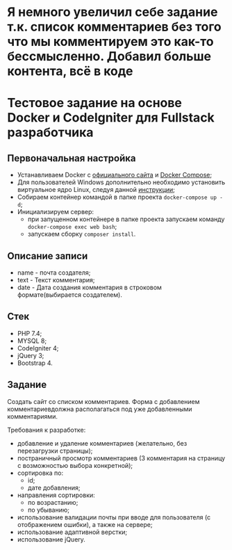 # Я немного увеличил себе задание т.к. список комментариев без того что мы комментируем это как-то бессмысленно. Добавил больше контента, всё в коде

# Тестовое задание на основе Docker и CodeIgniter для Fullstack разработчика

## Первоначальная настройка

- Устанавливаем Docker c [официального сайта](https://www.docker.com/products/docker-desktop) и [Docker Compose](https://docs.docker.com/compose/install/);
- Для пользователей Windows дополнительно необходимо установить виртуальное ядро Linux, следуя данной [инструкции](https://docs.docker.com/desktop/install/windows-install/);
- Собираем контейнер командой в папке проекта `docker-compose up -d`;
- Инициализируем сервер:
  - при запущенном контейнере в папке проекта запускаем команду `docker-compose exec web bash`;
  - запускаем сборку `composer install`.

## Описание записи

- name - почта создателя;
- text - Текст комментария;
- date - Дата создания комментария в строковом формате(выбирается создателем).

## Стек

- PHP 7.4;
- MYSQL 8;
- CodeIgniter 4;
- jQuery 3;
- Bootstrap 4.

## Задание

Создать сайт со списком комментариев.
Форма с добавлением комментариевдолжна располагаться под уже добавленными комментариями.

Требования к разработке:

- добавление и удаление комментариев (желательно, без перезагрузки страницы);
- постраничный просмотр комментариев (3 комментария на страницу c возможностью выбора конкретной);
- сортировка по:
  - id;
  - дате добавления;
- направления сортировки:
  - по возрастанию;
  - по убыванию;
- использование валидации почты при вводе для пользователя (с отображением ошибки), а также на сервере;
- использование адаптивной верстки;
- использование jQuery.
